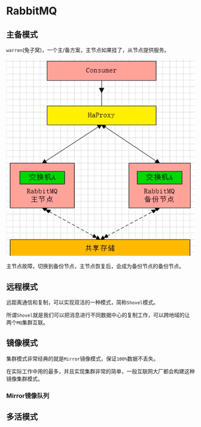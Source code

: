 # RabbitMQ

## 主备模式

`warren`(兔子窝)，一个主/备方案，主节点如果挂了，从节点提供服务。

![主备模式](assets/standby.png)

主节点故障，切换到备份节点，主节点恢复后，会成为备份节点的备份节点。

## 远程模式

远距离通信和复制，可以实现双活的一种模式，简称`Shovel`模式。

所谓`Shovel`就是我们可以把消息进行不同数据中心的复制工作，可以跨地域的让两个`MQ`集群互联。

## 镜像模式

集群模式非常经典的就是`Mirror`镜像模式，保证`100%`数据不丢失。

在实际工作中用的最多，并且实现集群非常的简单，一般互联网大厂都会构建这种镜像集群模式。

### Mirror镜像队列

## 多活模式